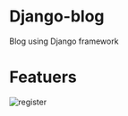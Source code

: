 # Django-blog
Blog using Django framework
# Featuers
![register](https://user-images.githubusercontent.com/28646463/54072486-1069db80-4284-11e9-9cb5-48565186d36a.png)
